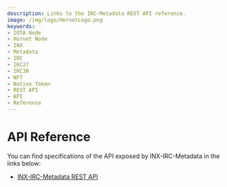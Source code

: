 ```yaml
---
description: Links to the IRC-Metadata REST API reference.
image: /img/logo/HornetLogo.png
keywords:
- IOTA Node
- Hornet Node
- INX
- Metadata
- IRC
- IRC27
- IRC30
- NFT
- Native Token
- REST API
- API
- Reference
---
```


# API Reference

You can find specifications of the API exposed by INX-IRC-Metadata in the links below:

- [INX-IRC-Metadata REST API](https://editor.swagger.io/?url=https://raw.githubusercontent.com/iotaledger/inx-irc-metadata/develop/rest-api.yaml)
